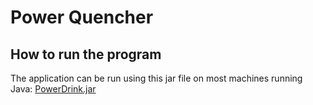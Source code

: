 # Power Quencher

## How to run the program
The application can be run using this jar file on most machines running Java:
[PowerDrink.jar]()
